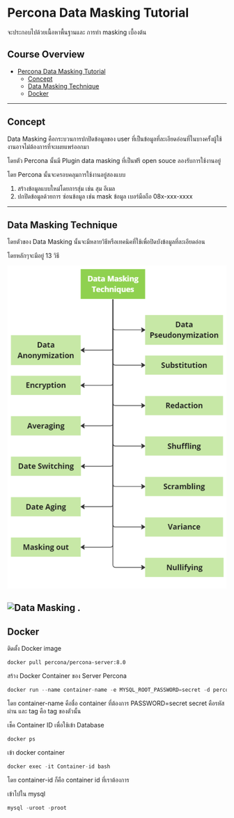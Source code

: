 # Percona Data Masking Tutorial

จะประกอบไปด้วยเนื้อหาพื้นฐานและ การทำ masking เบื้องต้น

## Course Overview

- [Percona Data Masking Tutorial](#percona-data-masking-tutorial)
    - [Concept](#concept)
    - [Data Masking Technique](#data-masking-technique)
    - [Docker](#docker)
---

## Concept

Data Masking คือกระบวนการปกปิดข้อมูลของ user ที่เป็นข้อมูลที่ละเอียดอ่อนที่ในบางครั้งผู้ใช้งานอาจไม่ต้องการที่จะเผยแพร่ออกมา

โดยตัว Percona นั้นมี Plugin data masking ที่เป็นฟรี open souce ลองรับการใช้งานอยู่

โดย Percona นั้นจะครอบคลุมการใช้งานอยู่สองแบบ 

1. สร้างข้อมูลแบบใหม่โดยการสุ่ม เช่น สุม อีเมล
2. ปกปิดข้อมูลด้วยการ ซ่อนข้อมูล เช่น mask ข้อมูล เบอร์มือถือ 08x-xxx-xxxx

---

## Data Masking Technique 

โดยตัวของ Data Masking นั้นจะมีหลายวิธีหรือเทคนิคที่ใช้เพื่อปิดบังข้อมูลที่ละเอียดอ่อน

โดยหลักๆจะมีอยู่ 13 วิธี

![Data Masking Technique.](../image/mindmap.png)

![Data Masking .](../image/yasaka-pagoda-sannen-zaka-street-kyoto-japan.jpg)
---

## Docker

ติดตั้ง Docker image

``````markdown
docker pull percona/percona-server:8.0
``````

สร้าง Docker Container ของ Server Percona

```rust
docker run --name container-name -e MYSQL_ROOT_PASSWORD=secret -d percona/percona-server:tag
```
โดย container-name คือชื่อ container ที่ต้องการ PASSWORD=secret secret คือรหัสผ่าน และ tag คือ tag ของตัวนั้น

เช็ค Container ID เพื่อใช้เข้า Database

```rust
docker ps
```
เข้า docker container
```rust
docker exec -it Container-id bash
```
โดย container-id ก็คือ container id ที่เราต้องการ

เข้าไปใน mysql

```rust
mysql -uroot -proot
```
